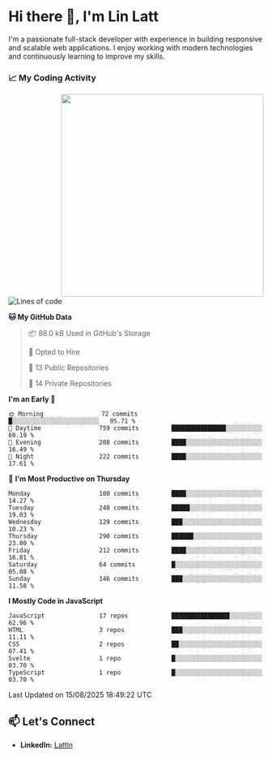 # Hi there 👋, I'm Lin Latt

I'm a passionate full-stack developer with experience in building responsive and scalable web applications. I enjoy working with modern technologies and continuously learning to improve my skills.

### 📈 My Coding Activity 
<img src="https://github.com/user-attachments/assets/6cec4854-3eec-4600-9120-9be1d3cb2bfe"  width="400px" align="right">

<!--START_SECTION:waka-->
![Lines of code](https://img.shields.io/badge/From%20Hello%20World%20I%27ve%20Written-514.9%20thousand%20lines%20of%20code-blue)

**🐱 My GitHub Data** 

> 📦 88.0 kB Used in GitHub's Storage 
 > 
> 💼 Opted to Hire
 > 
> 📜 13 Public Repositories 
 > 
> 🔑 14 Private Repositories 
 > 
**I'm an Early 🐤** 

```text
🌞 Morning                72 commits          █░░░░░░░░░░░░░░░░░░░░░░░░   05.71 % 
🌆 Daytime                759 commits         ███████████████░░░░░░░░░░   60.19 % 
🌃 Evening                208 commits         ████░░░░░░░░░░░░░░░░░░░░░   16.49 % 
🌙 Night                  222 commits         ████░░░░░░░░░░░░░░░░░░░░░   17.61 % 
```
📅 **I'm Most Productive on Thursday** 

```text
Monday                   180 commits         ████░░░░░░░░░░░░░░░░░░░░░   14.27 % 
Tuesday                  240 commits         █████░░░░░░░░░░░░░░░░░░░░   19.03 % 
Wednesday                129 commits         ███░░░░░░░░░░░░░░░░░░░░░░   10.23 % 
Thursday                 290 commits         ██████░░░░░░░░░░░░░░░░░░░   23.00 % 
Friday                   212 commits         ████░░░░░░░░░░░░░░░░░░░░░   16.81 % 
Saturday                 64 commits          █░░░░░░░░░░░░░░░░░░░░░░░░   05.08 % 
Sunday                   146 commits         ███░░░░░░░░░░░░░░░░░░░░░░   11.58 % 
```


**I Mostly Code in JavaScript** 

```text
JavaScript               17 repos            ████████████████░░░░░░░░░   62.96 % 
HTML                     3 repos             ███░░░░░░░░░░░░░░░░░░░░░░   11.11 % 
CSS                      2 repos             ██░░░░░░░░░░░░░░░░░░░░░░░   07.41 % 
Svelte                   1 repo              █░░░░░░░░░░░░░░░░░░░░░░░░   03.70 % 
TypeScript               1 repo              █░░░░░░░░░░░░░░░░░░░░░░░░   03.70 % 
```




 Last Updated on 15/08/2025 18:49:22 UTC
<!--END_SECTION:waka-->

## 📫 Let's Connect

- **LinkedIn:** [Lattln](https://linkedin.com/in/lin-latt)
<!-- - **Portfolio:** [Your Portfolio](https://yourportfolio.com) -->
